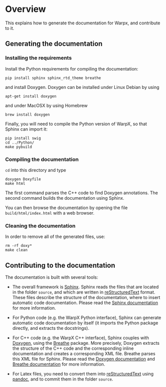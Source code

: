 # Overview

This explains how to generate the documentation for Warpx, and contribute to it.

## Generating the documentation

### Installing the requirements

Install the Python requirements for compiling the documentation:
```
pip install sphinx sphinx_rtd_theme breathe
```
and install Doxygen. Doxygen can be installed under Linux Debian by using
```
apt-get install doxygen
```
and under MacOSX by using Homebrew
```
brew install doxygen
```
Finally, you will need to compile the Python version of WarpX, so that Sphinx can import it:
```
pip install swig
cd ../Python/
make pybuild
```

### Compiling the documentation

`cd` into this directory and type
```
doxygen Doxyfile
make html
```

The first command parses the C++ code to find Doxygen annotations. The second command builds the documentation using Sphinx.

You can then browse the documentation by opening the file `build/html/index.html` with a web browser.

### Cleaning the documentation

In order to remove all of the generated files, use:
```
rm -rf doxy*
make clean
```

## Contributing to the documentation

The documentation is built with several tools:

- The overall framework is [Sphinx](http://www.sphinx-doc.org/en/stable/intro.html). Sphinx reads the files that are located in the folder `source`, and which are written in [reStructuredText](http://docutils.sourceforge.net/rst.html) format. These files describe the structure of the documentation, where to insert automatic code documentation. Please read the [Sphinx documentation](http://www.sphinx-doc.org/en/stable/intro.html) for more information.

- For Python code (e.g. the WarpX Python interface), Sphinx can generate automatic code documentation by itself (it imports the Python package directly, and extracts the docstrings).

- For C++ code (e.g. the WarpX C++ interface), Sphinx couples with [Doxygen](http://www.stack.nl/~dimitri/doxygen/), using the [Breathe](https://breathe.readthedocs.io/en/latest/) package. More precisely, Doxygen extracts the structure of the C++ code and the corresponding inline documentation and creates a corresponding XML file. Breathe parses this XML file for Sphinx. Please read the [Doxygen documentation](http://www.stack.nl/~dimitri/doxygen/manual/index.html) and [Breathe documentation](https://breathe.readthedocs.io/en/latest/) for more information.

- For Latex files, you need to convert them into [reStructuredText](http://docutils.sourceforge.net/rst.html) using [pandoc](http://pandoc.org/), and to commit them in the folder `source`.
